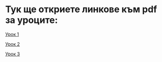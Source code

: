 # Тук ще откриете линкове към pdf за уроците:

[Урок 1](../lesson1/1-Intro.pdf)

[Урок 2](../lesson2/CommandLine%26FSH.pdf)

[Урок 3](../lesson3.4/Permissions%20and%20other%20stuff.pdf)

